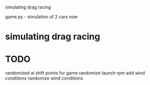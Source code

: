 simulating drag racing

game.py - simulation of 2 cars now

# simulating drag racing

# TODO

randomized ai shift points for game
randomize launch rpm
add wind conditions
randomize wind conditions
